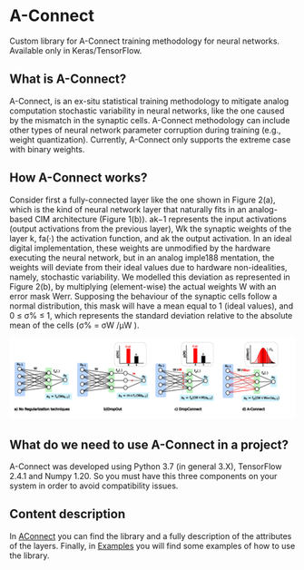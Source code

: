 # A-Connect
Custom library for A-Connect training methodology for neural networks. Available only in Keras/TensorFlow.

## What is A-Connect?

A-Connect, is an ex-situ statistical training methodology to mitigate analog computation stochastic variability in neural networks, like the one caused by the mismatch in the synaptic cells. A-Connect methodology can include other types of neural network parameter corruption during training (e.g., weight quantization). Currently, A-Connect only supports the extreme case with binary weights.

## How A-Connect works?

Consider first a fully-connected layer like the one shown in Figure 2(a), which is the kind of neural network layer that naturally fits in an analog-based CIM architecture (Figure 1(b)). ak−1 represents the input activations (output activations from the previous layer), Wk the synaptic weights of the layer k, fa(·) the activation function, and ak the output activation. In an ideal digital implementation, these weights are unmodified by the hardware executing the neural network, but in an analog imple188 mentation, the weights will deviate from their ideal values due to hardware non-idealities, namely, stochastic variability. We modelled this deviation as represented in Figure 2(b), by multiplying (element-wise) the actual weights W with an error mask Werr. Supposing the behaviour of the synaptic cells follow a normal distribution, this mask will have a mean equal to 1 (ideal values), and 0 ≤ σ% ≤ 1, which represents the standard deviation relative to the absolute mean of the cells (σ% = σW /µW ).

![Figure 1](./fig1.jpg "Fig1")

## What do we need to use A-Connect in a project?

A-Connect was developed using Python 3.7 (in general 3.X), TensorFlow 2.4.1 and Numpy 1.20. So you must have this three components on your system in order to avoid compatibility issues. 
## Content description
In [AConnect](./AConnect) you can find the library and a fully description of the attributes of the layers. Finally, in [Examples](./Examples) you will find some examples of how to use the library.
